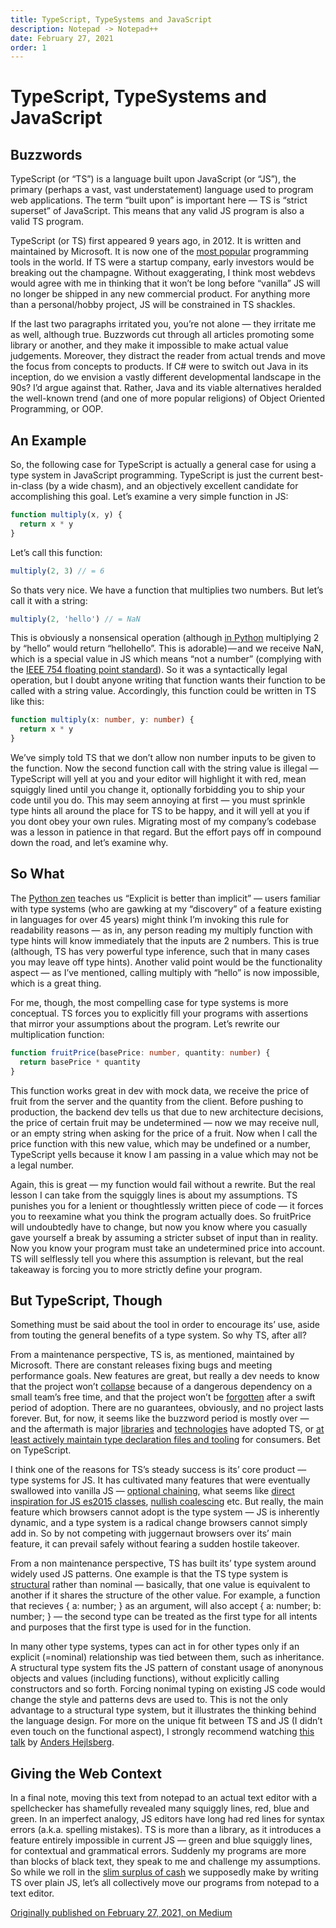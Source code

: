 ```yaml
---
title: TypeScript, TypeSystems and JavaScript
description: Notepad -> Notepad++
date: February 27, 2021
order: 1
---
```


# TypeScript, TypeSystems and JavaScript

## Buzzwords

TypeScript (or “TS”) is a language built upon JavaScript (or “JS”), the primary (perhaps a vast, vast understatement) language used to program web applications. The term “built upon” is important here — TS is “strict superset” of JavaScript. This means that any valid JS program is also a valid TS program.

TypeScript (or TS) first appeared 9 years ago, in 2012\. It is written and maintained by Microsoft. It is now one of the [most popular](https://venturebeat.com/2020/12/02/github-python-and-typescript-gain-popularity-among-programming-languages/) programming tools in the world. If TS were a startup company, early investors would be breaking out the champagne. Without exaggerating, I think most webdevs would agree with me in thinking that it won’t be long before “vanilla” JS will no longer be shipped in any new commercial product. For anything more than a personal/hobby project, JS will be constrained in TS shackles.

If the last two paragraphs irritated you, you’re not alone — they irritate me as well, although true. Buzzwords cut through all articles promoting some library or another, and they make it impossible to make actual value judgements. Moreover, they distract the reader from actual trends and move the focus from concepts to products. If C# were to switch out Java in its inception, do we envision a vastly different developmental landscape in the 90s? I’d argue against that. Rather, Java and its viable alternatives heralded the well-known trend (and one of more popular religions) of Object Oriented Programming, or OOP.

## An Example

So, the following case for TypeScript is actually a general case for using a type system in JavaScript programming. TypeScript is just the current best-in-class (by a wide chasm), and an objectively excellent candidate for accomplishing this goal. Let’s examine a very simple function in JS:

```javascript
function multiply(x, y) {
  return x * y
}
```

Let’s call this function:

```javascript
multiply(2, 3) // = 6
```

So thats very nice. We have a function that multiplies two numbers. But let’s call it with a string:

```javascript
multiply(2, 'hello') // = NaN
```

This is obviously a nonsensical operation (although [in Python](https://www.pythoncentral.io/use-python-multiply-strings/) multiplying 2 by “hello” would return “hellohello”. This is adorable) — and we receive NaN, which is a special value in JS which means “not a number” (complying with the [IEEE 754 floating point standard](https://en.wikipedia.org/wiki/NaN)). So it was a syntactically legal operation, but I doubt anyone writing that function wants their function to be called with a string value. Accordingly, this function could be written in TS like this:

```typescript
function multiply(x: number, y: number) {
  return x * y
}
```

We’ve simply told TS that we don’t allow non number inputs to be given to the function. Now the second function call with the string value is illegal — TypeScript will yell at you and your editor will highlight it with red, mean squiggly lined until you change it, optionally forbidding you to ship your code until you do. This may seem annoying at first — you must sprinkle type hints all around the place for TS to be happy, and it will yell at you if you dont obey your own rules. Migrating most of my company’s codebase was a lesson in patience in that regard. But the effort pays off in compound down the road, and let’s examine why.

## So What

The [Python zen](https://www.python.org/dev/peps/pep-0020/) teaches us “Explicit is better than implicit” — users familiar with type systems (who are gawking at my “discovery” of a feature existing in languages for over 45 years) might think I’m invoking this rule for readability reasons — as in, any person reading my multiply function with type hints will know immediately that the inputs are 2 numbers. This is true (although, TS has very powerful type inference, such that in many cases you may leave off type hints). Another valid point would be the functionality aspect — as I’ve mentioned, calling multiply with “hello” is now impossible, which is a great thing.

For me, though, the most compelling case for type systems is more conceptual. TS forces you to explicitly fill your programs with assertions that mirror your assumptions about the program. Let’s rewrite our multiplication function:

```typescript
function fruitPrice(basePrice: number, quantity: number) {
  return basePrice * quantity
}
```

This function works great in dev with mock data, we receive the price of fruit from the server and the quantity from the client. Before pushing to production, the backend dev tells us that due to new architecture decisions, the price of certain fruit may be undetermined — now we may receive null, or an empty string when asking for the price of a fruit. Now when I call the price function with this new value, which may be undefined or a number, TypeScript yells because it know I am passing in a value which may not be a legal number.

Again, this is great — my function would fail without a rewrite. But the real lesson I can take from the squiggly lines is about my assumptions. TS punishes you for a lenient or thoughtlessly written piece of code — it forces you to reexamine what you think the program actually does. So fruitPrice will undoubtedly have to change, but now you know where you casually gave yourself a break by assuming a stricter subset of input than in reality. Now you know your program must take an undetermined price into account. TS will selflessly tell you where this assumption is relevant, but the real takeaway is forcing you to more strictly define your program.

## But TypeScript, Though

Something must be said about the tool in order to encourage its’ use, aside from touting the general benefits of a type system. So why TS, after all?

From a maintenance perspective, TS is, as mentioned, maintained by Microsoft. There are constant releases fixing bugs and meeting performance goals. New features are great, but really a dev needs to know that the project won’t [collapse](https://www.theregister.com/2020/03/26/corejs_maintainer_jailed_code_release/) because of a dangerous dependency on a small team’s free time, and that the project won’t be [forgotten](https://en.wikipedia.org/wiki/CoffeeScript) after a swift period of adoption. There are no guarantees, obviously, and no project lasts forever. But, for now, it seems like the buzzword period is mostly over — and the aftermath is major [libraries](https://angular.io/guide/typescript-configuration) and [technologies](https://deno.land/) have adopted TS, or [at least actively maintain type declaration files and tooling](https://reactjs.org/docs/static-type-checking.html#typescript) for consumers. Bet on TypeScript.

I think one of the reasons for TS’s steady success is its’ core product — type systems for JS. It has cultivated many features that were eventually swallowed into vanilla JS — [optional chaining](https://www.typescriptlang.org/docs/handbook/release-notes/typescript-3-7.html#optional-chaining), what seems like [direct inspiration for JS es2015 classes](https://www.typescriptlang.org/docs/handbook/classes.html), [nullish coalescing](https://www.typescriptlang.org/docs/handbook/release-notes/typescript-3-7.html#nullish-coalescing) etc. But really, the main feature which browsers cannot adopt is the type system — JS is inherently dynamic, and a type system is a radical change browsers cannot simply add in. So by not competing with juggernaut browsers over its’ main feature, it can prevail safely without fearing a sudden hostile takeover.

From a non maintenance perspective, TS has built its’ type system around widely used JS patterns. One example is that the TS type system is [structural](https://en.wikipedia.org/wiki/Structural_type_system) rather than nominal — basically, that one value is equivalent to another if it shares the structure of the other value. For example, a function that recieves { a: number; } as an argument, will also accept { a: number; b: number; } — the second type can be treated as the first type for all intents and purposes that the first type is used for in the function.

In many other type systems, types can act in for other types only if an explicit (=nominal) relationship was tied between them, such as inheritance. A structural type system fits the JS pattern of constant usage of anonynous objects and values (including functions), without explicitly calling constructors and so forth. Forcing nonimal typing on existing JS code would change the style and patterns devs are used to. This is not the only advantage to a structural type system, but it illustrates the thinking behind the language design. For more on the unique fit between TS and JS (I didn’t even touch on the functional aspect), I strongly recommend watching [this talk](https://www.youtube.com/watch?v=jmPZztKIFf4) by [Anders Hejlsberg](https://en.wikipedia.org/wiki/Anders_Hejlsberg).

## Giving the Web Context

In a final note, moving this text from notepad to an actual text editor with a spellchecker has shamefully revealed many squiggly lines, red, blue and green. In an imperfect analogy, JS editors have long had red lines for syntax errors (a.k.a. spelling mistakes). TS is more than a library, as it introduces a feature entirely impossible in current JS — green and blue squiggly lines, for contextual and grammatical errors. Suddenly my programs are more than blocks of black text, they speak to me and challenge my assumptions. So while we roll in the [slim surplus of cash](https://insights.stackoverflow.com/survey/2020#technology-what-languages-are-associated-with-the-highest-salaries-worldwide) we supposedly make by writing TS over plain JS, let’s all collectively move our programs from notepad to a text editor.

[Originally published on February 27, 2021, on Medium](https://medium.com/@netanel.t.haber/typescript-typesystems-and-javascript-83153f249ce3?source=post_page-----83153f249ce3--------------------------------)

